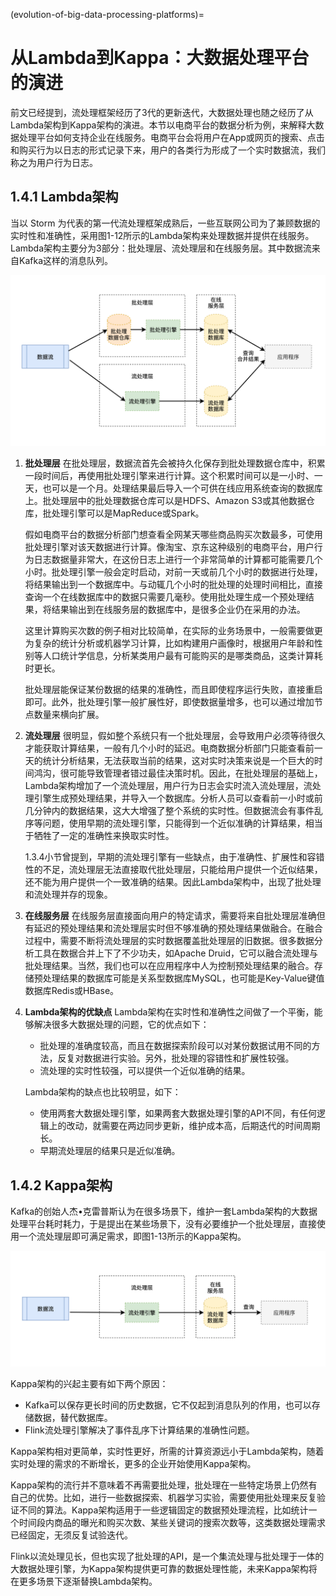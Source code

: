 (evolution-of-big-data-processing-platforms)=
# 从Lambda到Kappa：大数据处理平台的演进

前文已经提到，流处理框架经历了3代的更新迭代，大数据处理也随之经历了从Lambda架构到Kappa架构的演进。本节以电商平台的数据分析为例，来解释大数据处理平台如何支持企业在线服务。电商平台会将用户在App或网页的搜索、点击和购买行为以日志的形式记录下来，用户的各类行为形成了一个实时数据流，我们称之为用户行为日志。

## 1.4.1 Lambda架构

当以 Storm 为代表的第一代流处理框架成熟后，一些互联网公司为了兼顾数据的实时性和准确性，采用图1-12所示的Lambda架构来处理数据并提供在线服务。Lambda架构主要分为3部分：批处理层、流处理层和在线服务层。其中数据流来自Kafka这样的消息队列。

![图1-12 Lambda架构](./img/lambda.png)

1. **批处理层**
   在批处理层，数据流首先会被持久化保存到批处理数据仓库中，积累一段时间后，再使用批处理引擎来进行计算。这个积累时间可以是一小时、一天，也可以是一个月。处理结果最后导入一个可供在线应用系统查询的数据库上。批处理层中的批处理数据仓库可以是HDFS、Amazon S3或其他数据仓库，批处理引擎可以是MapReduce或Spark。

   假如电商平台的数据分析部门想查看全网某天哪些商品购买次数最多，可使用批处理引擎对该天数据进行计算。像淘宝、京东这种级别的电商平台，用户行为日志数据量非常大，在这份日志上进行一个非常简单的计算都可能需要几个小时。批处理引擎一般会定时启动，对前一天或前几个小时的数据进行处理，将结果输出到一个数据库中。与动辄几个小时的批处理的处理时间相比，直接查询一个在线数据库中的数据只需要几毫秒。使用批处理生成一个预处理结果，将结果输出到在线服务层的数据库中，是很多企业仍在采用的办法。

   这里计算购买次数的例子相对比较简单，在实际的业务场景中，一般需要做更为复杂的统计分析或机器学习计算，比如构建用户画像时，根据用户年龄和性别等人口统计学信息，分析某类用户最有可能购买的是哪类商品，这类计算耗时更长。

   批处理层能保证某份数据的结果的准确性，而且即使程序运行失败，直接重启即可。此外，批处理引擎一般扩展性好，即使数据量增多，也可以通过增加节点数量来横向扩展。

2. **流处理层**
   很明显，假如整个系统只有一个批处理层，会导致用户必须等待很久才能获取计算结果，一般有几个小时的延迟。电商数据分析部门只能查看前一天的统计分析结果，无法获取当前的结果，这对实时决策来说是一个巨大的时间鸿沟，很可能导致管理者错过最佳决策时机。因此，在批处理层的基础上，Lambda架构增加了一个流处理层，用户行为日志会实时流入流处理层，流处理引擎生成预处理结果，并导入一个数据库。分析人员可以查看前一小时或前几分钟内的数据结果，这大大增强了整个系统的实时性。但数据流会有事件乱序等问题，使用早期的流处理引擎，只能得到一个近似准确的计算结果，相当于牺牲了一定的准确性来换取实时性。

   1.3.4小节曾提到，早期的流处理引擎有一些缺点，由于准确性、扩展性和容错性的不足，流处理层无法直接取代批处理层，只能给用户提供一个近似结果，还不能为用户提供一个一致准确的结果。因此Lambda架构中，出现了批处理和流处理并存的现象。

3. **在线服务层**
   在线服务层直接面向用户的特定请求，需要将来自批处理层准确但有延迟的预处理结果和流处理层实时但不够准确的预处理结果做融合。在融合过程中，需要不断将流处理层的实时数据覆盖批处理层的旧数据。很多数据分析工具在数据合并上下了不少功夫，如Apache Druid，它可以融合流处理与批处理结果。当然，我们也可以在应用程序中人为控制预处理结果的融合。存储预处理结果的数据库可能是关系型数据库MySQL，也可能是Key-Value键值数据库Redis或HBase。

4. **Lambda架构的优缺点**
   Lambda架构在实时性和准确性之间做了一个平衡，能够解决很多大数据处理的问题，它的优点如下：
    - 批处理的准确度较高，而且在数据探索阶段可以对某份数据试用不同的方法，反复对数据进行实验。另外，批处理的容错性和扩展性较强。
    - 流处理的实时性较强，可以提供一个近似准确的结果。

   Lambda架构的缺点也比较明显，如下：
    - 使用两套大数据处理引擎，如果两套大数据处理引擎的API不同，有任何逻辑上的改动，就需要在两边同步更新，维护成本高，后期迭代的时间周期长。
    - 早期流处理层的结果只是近似准确。

## 1.4.2 Kappa架构

Kafka的创始人杰•克雷普斯认为在很多场景下，维护一套Lambda架构的大数据处理平台耗时耗力，于是提出在某些场景下，没有必要维护一个批处理层，直接使用一个流处理层即可满足需求，即图1-13所示的Kappa架构。

![图1-13 Kappa架构](./img/kappa.png)


Kappa架构的兴起主要有如下两个原因：
- Kafka可以保存更长时间的历史数据，它不仅起到消息队列的作用，也可以存储数据，替代数据库。
- Flink流处理引擎解决了事件乱序下计算结果的准确性问题。

Kappa架构相对更简单，实时性更好，所需的计算资源远小于Lambda架构，随着实时处理的需求的不断增长，更多的企业开始使用Kappa架构。

Kappa架构的流行并不意味着不再需要批处理，批处理在一些特定场景上仍然有自己的优势。比如，进行一些数据探索、机器学习实验，需要使用批处理来反复验证不同的算法。Kappa架构适用于一些逻辑固定的数据预处理流程，比如统计一个时间段内商品的曝光和购买次数、某些关键词的搜索次数等，这类数据处理需求已经固定，无须反复试验迭代。

Flink以流处理见长，但也实现了批处理的API，是一个集流处理与批处理于一体的大数据处理引擎，为Kappa架构提供更可靠的数据处理性能，未来Kappa架构将在更多场景下逐渐替换Lambda架构。

